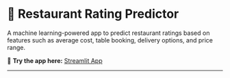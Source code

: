 # 🍴 Restaurant Rating Predictor

A machine learning-powered app to predict restaurant ratings based on features such as average cost, table booking, delivery options, and price range.

🚀 **Try the app here:** [Streamlit App](https://your-streamlit-link.streamlit.app)

---
